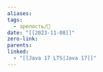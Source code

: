 ```yaml
---
aliases: 
tags:
  - зрелость/🌱
date: "[[2023-11-08]]"
zero-link: 
parents: 
linked:
  - "[[Java 17 LTS|Java 17]]"
---
```

